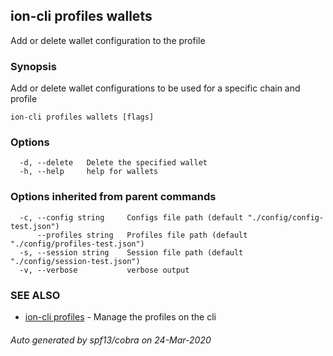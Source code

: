 ## ion-cli profiles wallets

Add or delete wallet configuration to the profile

### Synopsis

Add or delete wallet configurations to be used for a specific chain and profile

```
ion-cli profiles wallets [flags]
```

### Options

```
  -d, --delete   Delete the specified wallet
  -h, --help     help for wallets
```

### Options inherited from parent commands

```
  -c, --config string     Configs file path (default "./config/config-test.json")
      --profiles string   Profiles file path (default "./config/profiles-test.json")
  -s, --session string    Session file path (default "./config/session-test.json")
  -v, --verbose           verbose output
```

### SEE ALSO

* [ion-cli profiles](ion-cli_profiles.md)	 - Manage the profiles on the cli

###### Auto generated by spf13/cobra on 24-Mar-2020
